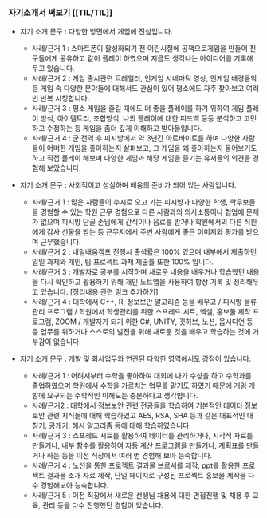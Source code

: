 
### 자기소개서 써보기 [[TIL/TIL]]

- 자기 소개 문구 : 다양한 방면에서 게임에 진심입니다.
    
    - 사례/근거 1 : 스마트폰이 활성화되기 전 어린시절에 공책으로게임을 만들어 친구들에게 공유하고 같이 플레이 하였으며 지금도 생각나는 아이디어를 기록해두고 있습니다.
    - 사례/근거 2 : 게임 출시관련 트레일러, 인게임 시네마틱 영상, 인게임 배경음악 등 게임 속 다양한 분야들에 대해서도 관심이 있어 평소에도 자주 찾아보고 여러번 반복 시청합니다.
    - 사례/근거 3 : 평소 게임을 즐길 때에도 더 좋을 플레이를 하기 위하여 게임 플레이 방식, 아이템트리, 조합방식, 나의 플레이에 대한 피드백 등등 분석하고 고민하고 수정하는 등 게임을 좀더 깊게 이해하고 받아들입니다.
    - 사례/근거 4 : 군 전역 후 피시방에서 약 3년간 아르바이트를 하며 다양한 사람들이 어떠한 게임을 좋아하는지 살펴보고, 그 게임을 왜 좋아하는지 물어보기도 하고 직접 플레이 해보며 다양한 게임과 해당 게임을 즐기는 유저들의 의견을 경험해 보았습니다.
- 자기 소개 문구 : 사회적이고 성실하며 배움의 준비가 되어 있는 사람입니다.
    
    - 사례/근거 1 : 많은 사람들이 수시로 오고 가는 피시방과 다양한 학생, 학무보들을 경험할 수 있는 학원 근무 경험으로 다른 사람과의 의사소통이나 협업에 문제가 없으며 피시방 단골 손님에게 간식이나 음료를 받거나 학원에서의 다른 직원에게 감사 선물을 받는 등 근무지에서 주변 사람에게 좋은 이미지와 평가를 받으며 근무했습니다.
    - 사례/근거 2 : 내일배움캠프 진행시 출셕률은 100% 였으며 내부에서 제출하던 일일 과제와 개인, 팀 프로젝트 과제 제출률 또한 100% 입니다.
    - 사례/근거 3 : 개발자로 공부를 시작하며 새로운 내용을 배우거나 학습했던 내용을 다시 확인하고 활용하기 위해 개인 노트앱을 사용하여 항상 기록 및 정리해두고 있습니다. [정리내용 관련 링크 추가하기]
    - 사례/근거 4 : 대학에서 C++, R, 정보보안 알고리즘 등을 배우고 / 피시방 물류 관리 프로그램 / 학원에서 학생관리를 위한 스프레드 시트, 엑셀, 홍보물 제작 프로그램, ZOOM / 개발자가 되기 위한 C#, UNITY, 깃허브, 노션, 옵시디언 등등 업무를 위하거나 스스로의 발전을 위해 새로운 것을 배우고 학습하는 것에 거부감이 없습니다.
- 자기 소개 문구 : 개발 및 회사업무와 연관된 다양한 영역에서도 강점이 있습니다.
    
    - 사례/근거 1 : 어려서부터 수학을 좋아하여 대회에 나가 수상을 하고 수학과를 졸업하였으며 학원에서 수학을 가르치는 업무를 맡기도 하였기 때문에 개임 개발에 요구되는 수학적인 이해도는 충분하다고 생각합니다.
    - 사례/근거2 : 대학에서 정보보안 관련 전공들을 학습하여 기본적인 데이터 정보보안 관련 지식들에 대해 학습하였고 AES, RSA, SHA 등과 같은 대표적인 대칭키, 공개키, 해시 알고리즘 등에 대해 학습하였습니다.
    - 사례/근거 3 : 스프레드 시트를 활용하여 데이터를 관리하거나, 시각적 자료를 만들거나, 내부 함수를 활용하여 자동 계산 프로그램을 만들거나, 계획표를 만들거나 하는 등을 이전 직장에서 여러 번 경험해 보아 능숙합니다.
    - 사례/근거 4 : 노션을 통한 프로젝트 결과물 브로셔를 제작, ppt를 활용한 프로젝트 결과물 소개 자료 제작, 단일 페이지로 구성된 프로젝트 홍보물 제작을 다수 경험해보아 능숙합니다.
    - 사례/근거 5 : 이전 직장에서 새로운 선생님 채용에 대한 면접진행 및 채용 후 교육, 관리 등을 다수 진행했던 경험이 있습니다.